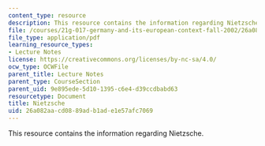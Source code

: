 ```yaml
---
content_type: resource
description: This resource contains the information regarding Nietzsche.
file: /courses/21g-017-germany-and-its-european-context-fall-2002/26a082aacd0889adb1ade1e57afc7069_MIT21G_017F02_lec_5.pdf
file_type: application/pdf
learning_resource_types:
- Lecture Notes
license: https://creativecommons.org/licenses/by-nc-sa/4.0/
ocw_type: OCWFile
parent_title: Lecture Notes
parent_type: CourseSection
parent_uid: 9e895ede-5d10-1395-c6e4-d39ccdbabd63
resourcetype: Document
title: Nietzsche
uid: 26a082aa-cd08-89ad-b1ad-e1e57afc7069
---
```

This resource contains the information regarding Nietzsche.